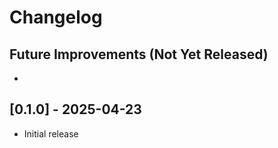 # Changelog

## Future Improvements (Not Yet Released)
- 

## [0.1.0] - 2025-04-23
- Initial release